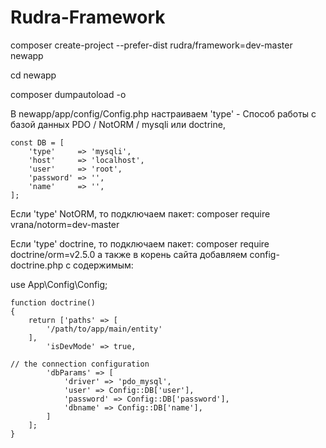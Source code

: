 # Rudra-Framework

composer create-project --prefer-dist rudra/framework=dev-master newapp

cd newapp

composer dumpautoload -o

В newapp/app/config/Config.php настраиваем
'type' - Способ работы с базой данных
 PDO / NotORM / mysqli или doctrine,
 
    const DB = [
        'type'     => 'mysqli',
        'host'     => 'localhost',
        'user'     => 'root',
        'password' => '',
        'name'     => '',
    ];
    
    
Если 'type' NotORM, то подключаем пакет:
composer require vrana/notorm=dev-master

Если 'type' doctrine, то подключаем пакет:
composer require doctrine/orm=v2.5.0
а также в корень сайта добавляем config-doctrine.php
с содержимым:

   use App\Config\Config;

    function doctrine()
    {
        return ['paths' => [
            '/path/to/app/main/entity'
        ],
            'isDevMode' => true,
    
    // the connection configuration
            'dbParams' => [
                'driver' => 'pdo_mysql',
                'user' => Config::DB['user'],
                'password' => Config::DB['password'],
                'dbname' => Config::DB['name'],
            ]
        ];
    }
